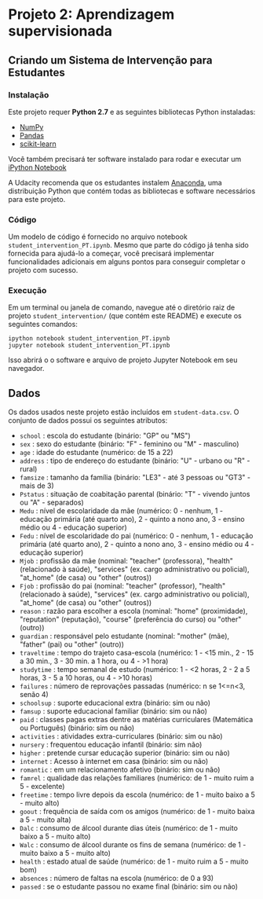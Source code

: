 # Projeto 2: Aprendizagem supervisionada

## Criando um Sistema de Intervenção para Estudantes
### Instalação
Este projeto requer **Python 2.7** e as seguintes bibliotecas Python instaladas:

- [NumPy](http://www.numpy.org/)
- [Pandas](http://pandas.pydata.org/)
- [scikit-learn](http://scikit-learn.org/stable/)

Você também precisará ter software instalado para rodar e executar um [iPython Notebook](http://ipython.org/notebook.html)

A Udacity recomenda que os estudantes instalem [Anaconda](https://www.continuum.io/downloads), uma distribuição Python que contém todas as bibliotecas e software necessários para este projeto. 

### Código
Um modelo de código é fornecido no arquivo notebook `student_intervention_PT.ipynb`. Mesmo que parte do código já tenha sido fornecida para ajudá-lo a começar, você precisará implementar funcionalidades adicionais em alguns pontos para conseguir completar o projeto com sucesso.

### Execução
Em um terminal ou janela de comando, navegue até o diretório raiz de projeto `student_intervention/` (que contém este README) e execute os seguintes comandos:

```ipython notebook student_intervention_PT.ipynb```  
```jupyter notebook student_intervention_PT.ipynb```

Isso abrirá o o software e arquivo de projeto Jupyter Notebook em seu navegador.

## Dados
Os dados usados neste projeto estão incluídos em `student-data.csv`. O conjunto de dados possui os seguintes atributos:

- `school` : escola do estudante (binário: "GP" ou "MS")
- `sex` : sexo do estudante (binário: "F" - feminino ou "M" - masculino)
- `age` : idade do estudante (numérico: de 15 a 22)
- `address` : tipo de endereço do estudante (binário: "U" - urbano ou "R" - rural)
- `famsize` : tamanho da família (binário: "LE3" - até 3 pessoas ou "GT3" - mais de 3)
- `Pstatus` : situação de coabitação parental (binário: "T" - vivendo juntos ou "A" - separados)
- `Medu` : nível de escolaridade da mãe (numérico: 0 - nenhum,  1 - educação primária (até quarto ano), 2 - quinto a nono ano, 3 - ensino médio ou 4 - educação superior)
- `Fedu` : nível de escolaridade do pai (numérico: 0 - nenhum,  1 - educação primária (até quarto ano), 2 - quinto a nono ano, 3 - ensino médio ou 4 - educação superior)
- `Mjob` : profissão da mãe (nominal: "teacher" (professora), "health" (relacionado à saúde), "services" (ex. cargo administrativo ou policial), "at_home" (de casa) ou "other" (outros))
- `Fjob` : profissão do pai (nominal: "teacher" (professor), "health" (relacionado à saúde), "services" (ex. cargo administrativo ou policial), "at_home" (de casa) ou "other" (outros))
- `reason` : razão para escolher a escola (nominal: "home" (proximidade), "reputation" (reputação), "course" (preferência do curso) ou "other" (outro))
- `guardian` : responsável pelo estudante (nominal: "mother" (mãe), "father" (pai) ou "other" (outro))
- `traveltime` : tempo do trajeto casa-escola (numérico: 1 - <15 min., 2 - 15 a 30 min., 3 - 30 min. a 1 hora, ou 4 - >1 hora)
- `studytime` : tempo semanal de estudo (numérico: 1 - <2 horas, 2 - 2 a 5 horas, 3 - 5 a 10 horas, ou 4 - >10 horas)
- `failures` : número de reprovações passadas (numérico: n se 1<=n<3, senão 4)
- `schoolsup` : suporte educacional extra (binário: sim ou não)
- `famsup` : suporte educacional familiar (binário: sim ou não)
- `paid` : classes pagas extras dentre as matérias curriculares (Matemática ou Português) (binário: sim ou não)
- `activities` : atividades extra-curriculares (binário: sim ou não)
- `nursery` : frequentou educação infantil (binário: sim não)
- `higher` : pretende cursar educação superior (binário: sim ou não)
- `internet` : Acesso à internet em casa (binário: sim ou não)
- `romantic` : em um relacionamento afetivo (binário: sim ou não)
- `famrel` : qualidade das relações familiares (numérico: de 1 - muito ruim a 5 - excelente)
- `freetime` : tempo livre depois da escola (numérico: de 1 - muito baixo a 5 - muito alto)
- `goout` : frequência de saída com os amigos (numérico: de 1 - muito baixa a 5 - muito alta)
- `Dalc` : consumo de álcool durante dias úteis (numérico: de 1 - muito baixo a 5 - muito alto)
- `Walc` : consumo de álcool durante os fins de semana (numérico: de 1 - muito baixo a 5 - muito alto)
- `health` : estado atual de saúde (numérico: de 1 - muito ruim a 5 - muito bom)
- `absences` : número de faltas na escola (numérico: de 0 a 93)
- `passed` : se o estudante passou no exame final (binário: sim ou não)
